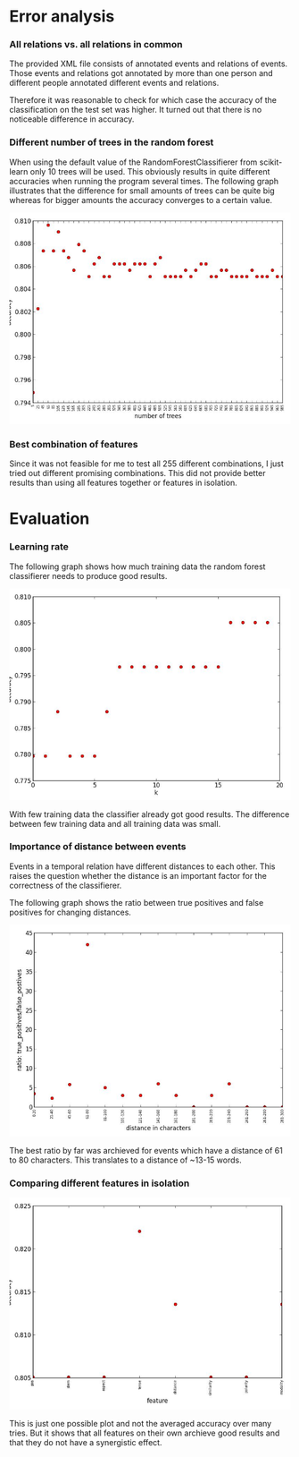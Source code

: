 Error analysis
==============

### All relations vs. all relations in common

The provided XML file consists of annotated events and relations of events.
Those events and relations got annotated by more than one person and different people annotated different events and relations.

Therefore it was reasonable to check for which case the accuracy of the classification on the test set was higher.
It turned out that there is no noticeable difference in accuracy.


### Different number of trees in the random forest

When using the default value of the RandomForestClassifierer from scikit-learn only 10 trees will be used.
This obviously results in quite different accuracies when running the program several times.
The following graph illustrates that the difference for small amounts of trees can be quite big whereas for bigger amounts the accuracy converges to a certain value.

![](plots/different_number_of_trees.jpg?raw=true "Different number of trees")

### Best combination of features

Since it was not feasible for me to test all 255 different combinations, I just tried out different promising combinations.
This did not provide better results than using all features together or features in isolation.


Evaluation
==========

### Learning rate

The following graph shows how much training data the random forest classifierer needs to produce good results.

![](plots/learning_rate.jpg?raw=true "Learning rate")

With few training data the classifier already got good results. The difference between few training data and all training data was small.


### Importance of distance between events

Events in a temporal relation have different distances to each other.
This raises the question whether the distance is an important factor for the correctness of the classifierer.

The following graph shows the ratio between true positives and false positives for changing distances.

![](plots/distance_importance.jpg?raw=true "Distance importance")

The best ratio by far was archieved for events which have a distance of 61 to 80 characters. This translates to a distance of ~13-15 words.

### Comparing different features in isolation

![](plots/best_features.jpg?raw=true "Features in isolation")

This is just one possible plot and not the averaged accuracy over many tries.
But it shows that all features on their own archieve good results and that they do not have a synergistic effect.
